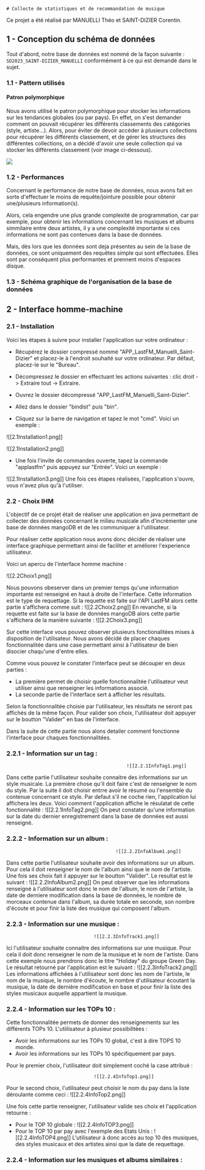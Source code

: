	# Collecte de statistiques et de recommandation de musique

Ce projet a été réalisé par MANUELLI Théo et SAINT-DIZIER Corentin.

## 1 - Conception du schéma de données

Tout d'abord,  notre base de données est nommé de la façon suivante : `SD2023_SAINT-DIZIER_MANUELLI` conformément à ce qui est demandé dans le sujet. 

### 1.1 - Pattern utilisés

#### Patron polymorphique

Nous avons utilisé le patron polymorphique pour stocker les informations sur les tendances globales (ou par pays). En effet, on s'est demander comment on pouvait récupérer les différents classements des catégories (style, artiste...).
Alors, pour éviter de devoir accéder à plusieurs collections pour récupérer les différents classement, et de gérer les structures des différentes collections, on a décidé d'avoir une seule collection qui va stocker les différents classement (voir image ci-dessous).

![](assets/1.png)


### 1.2 - Performances 

Concernant le performance de notre base de données, nous avons fait en sorte d'effectuer le moins de requête/jointure possible pour obtenir une/plusieurs information(s). 

Alors, cela engendre une plus grande complexité de programmation, car par exemple, pour obtenir les informations concernant les musiques et albums simmilaire entre deux artistes, il y a une complexité importante si ces informations ne sont pas contenues dans la base de données.

Mais, dès lors que les données sont deja présentes au sein de la base de données, ce sont uniquement des requêtes simple qui sont effectuées. Elles sont par conséquent plus performantes et prennent moins d'espaces disque.

### 1.3 - Schéma graphique de l'organisation de la base de données


## 2 - Interface homme-machine

### 2.1 - Installation
Voici les étapes à suivre pour installer l'application sur votre ordinateur :

* Récupérez le dossier compressé nommé "APP_LastFM_Manuelli_Saint-Dizier" et placez-le à l'endroit souhaité sur votre ordinateur. Par défaut, placez-le sur le "Bureau".

* Décompressez le dossier en effectuant les actions suivantes : clic droit -> Extraire tout -> Extraire.

* Ouvrez le dossier décompressé "APP_LastFM_Manuelli_Saint-Dizier". 

* Allez dans le dossier "bindist" puis "bin".

* Cliquez sur la barre de navigation et tapez le mot "cmd". Voici un exemple :

![[2.1Installation1.png]]


![[2.1Installation2.png]]

* Une fois l'invite de commandes ouverte, tapez la commande "applastfm" puis appuyez sur "Entrée". Voici un exemple :

![[2.1Installation3.png]]
Une fois ces étapes réalisées, l'application s'ouvre, vous n'avez plus qu'à l'utiliser.

### 2.2 - Choix IHM
L'objectif de ce projet était de réaliser une application en java permettant de collecter des données concernant le milieu musicale afin d'incrémenter une base de données mangoDB et de les communiquer à l'utilisateur. 

Pour réaliser cette application nous avons donc décider de réaliser une interface graphique permettant ainsi de faciliter et améliorer l'experience utilisateur. 

Voici un apercu de l'interface homme machine :

![[2.2Choix1.png]]

Nous pouvons obeserver dans un premier temps qu'une information importante est renseigné en haut à droite de l'interface. Cette information est le type de requettage. 
Si la requette est faite sur l'API LastFM alors cette partie s'affichera comme suit  :
														![[2.2Choix2.png]]
En revanche, si la requette est faite sur la base de données mangoDB alors cette partie s'affichera de la manière suivante : 
														![[2.2Choix3.png]]

Sur cette interface vous pouvez observer plusieurs fonctionalitées mises à disposition de l'utilisateur. Nous avons décidé de placer chaques fonctionnalitée dans une case permettant ainsi à l'utilisateur de bien disocier chaqu'une d'entre elles. 

Comme vous pouvez le constater l'interface peut se découper en deux parties : 

* La première permet de choisir quelle fonctionnalitée l'utilisateur veut utiliser ainsi que renseigner les informations associé. 
* La seconde partie de l'interface sert à afficher les résultats. 

Selon la fonctionnalitée choisie par l'utilisateur, les résultats ne seront pas affichés de la même façon. Pour valider son choix, l'utilisateur doit appuyer sur le boutton "Valider" en bas de l'interface.

Dans la suite de cette partie nous alons detailer comment fonctionne l'interface pour chaques fonctionnalitées.

### 2.2.1 - Information sur un tag : 

												![[2.2.1InfoTag1.png]]
Dans cette partie l'utilisateur souhaite connaitre des informations sur un style musicale. La première chose qu'il doit faire c'est de renseigner le nom du style. Par la suite il doit choisir entrre avoir le résumé ou l'ensemble du contenue concernant ce style. Par defaut s'il ne coche rien, l'application lui affichera les deux. Voici comment l'application affiche le résulatat de cette fonctionnalité : 
![[2.2.1InfoTag2.png]]
On peut constater qu'une information sur la date du dernier enregistrement dans la base de données est aussi renseigné. 

### 2.2.2 - Information sur un album : 

											![[2.2.2InfoAlbum1.png]]

Dans cette partie l'utilisateur souhaite avoir des informations sur un album. Pour cela il doit renseigner le nom de l'album ainsi que le nom de l'artiste. Une fois ses choix fait il appuyer sur le boutton "Valider". Le resultat est le suivant : 
![[2.2.2InfoAlbum2.png]]
On peut observer que les informations renseigné à l'utilisateur sont donc le nom de l'album, le nom de l'artiste, la date de derniere modification dans la base de données, le nombre de morceaux contenue dans l'album, sa durée totale en seconde, son nombre d'écoute et pour finir la liste des musique qui composent l'album. 

### 2.2.3 - Information sur une musique  : 

									![[2.2.3InfoTrack1.png]]
Ici l'utilisateur souhaite connaitre des informations sur une musique. Pour cela il doit donc renseigner le nom de la musique et le nom de l'artiste. Dans cette exemple nous prendrons donc le titre "Holiday" du groupe Green Day.
Le résultat retourné par l'application est le suivant :
![[2.2.3InfoTrack2.png]]
Les informations affichées à l'utilisateur sont donc les nom de l'artiste, le nom de la musique, le nombre d'écoute, le nombre d'utilisateur écoutant la musique, la date de dernière modification en base et pour finir la liste des styles musicaux auquelle appartient la musique. 

### 2.2.4 - Information sur les TOPs 10  : 
Cette fonctionnalitée permets de donner des renseignements sur les différents TOPs 10. L'utiilisateur à plusieur possibilitées : 
* Avoir les informations sur les TOPs 10 global, c'est à dire TOPS 10 monde. 
* Avoir les informations sur les TOPs 10 spécifiquement par pays. 

Pour le premier choix, l'utilisateur doit simplement coché la case attribué :

									![[2.2.4InfoTop1.png]]

Pour le second choix, l'utilisateur peut choisir le nom du pay dans la liste déroulante comme ceci : 
										![[2.2.4InfoTop2.png]]

Une fois cette partie renseigner, l'utilisateur valide ses choix et l'application retourne : 
* Pour le TOP 10 globale : 
![[2.2.4InfoTOP3.png]]
* Pour le TOP 10 par pay avec l'exemple des Etats Unis :
 ![[2.2.4InfoTOP4.png]]
L'utilisateur à donc accès au top 10 des musiques, des styles musicaux et des artistes ainsi que la date de requettage. 

### 2.2.4 - Information sur les musiques et albums similaires  : 
